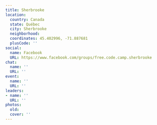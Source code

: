 ```yaml
---
title: Sherbrooke
location:
  country: Canada
  state: Québec
  city: Sherbrooke
  neighborhood: 
  coordinates: 45.402996, -71.887681
  plusCode: ''
social:
  name: Facebook
  URL: https://www.facebook.com/groups/free.code.camp.sherbrooke
chat:
  name: ''
  URL: ''
event:
  name: ''
  URL: ''
leaders:
- name: ''
  URL: ''
photos:
  old: 
  cover: ''
---
```

